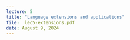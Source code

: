 ```yaml
---
lecture: 5
title: "Language extensions and applications"
file:  lec5-extensions.pdf
date: August 9, 2024
---
```


 
 